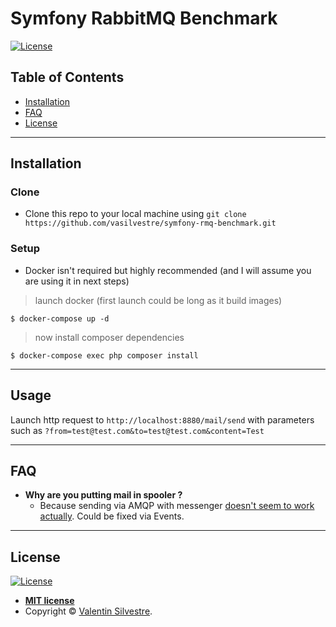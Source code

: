 # Symfony RabbitMQ Benchmark

[![License](http://img.shields.io/:license-mit-blue.svg?style=flat-square)](http://badges.mit-license.org)

## Table of Contents

- [Installation](#installation)
- [FAQ](#faq)
- [License](#license)

---

## Installation

### Clone

- Clone this repo to your local machine using `git clone https://github.com/vasilvestre/symfony-rmq-benchmark.git`

### Setup

- Docker isn't required but highly recommended (and I will assume you are using it in next steps)

> launch docker (first launch could be long as it build images)

```shell
$ docker-compose up -d
```

> now install composer dependencies

```shell
$ docker-compose exec php composer install
```

---

## Usage 
Launch http request to `http://localhost:8880/mail/send` with parameters such as `?from=test@test.com&to=test@test.com&content=Test`

---

## FAQ

- **Why are you putting mail in spooler ?**
    - Because sending via AMQP with messenger [doesn't seem to work actually](https://github.com/symfony/swiftmailer-bundle/issues/258). Could be fixed via Events.

---

## License

[![License](http://img.shields.io/:license-mit-blue.svg?style=flat-square)](http://badges.mit-license.org)

- **[MIT license](http://opensource.org/licenses/mit-license.php)**
- Copyright © <a href="http://fvcproductions.com" target="_blank">Valentin Silvestre</a>.